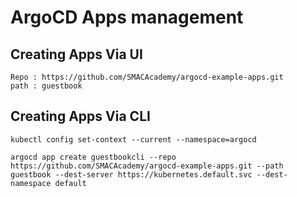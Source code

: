 # ArgoCD Apps management

## Creating Apps Via UI
```
Repo : https://github.com/SMACAcademy/argocd-example-apps.git
path : guestbook
```

## Creating Apps Via CLI
```
kubectl config set-context --current --namespace=argocd

argocd app create guestbookcli --repo https://github.com/SMACAcademy/argocd-example-apps.git --path guestbook --dest-server https://kubernetes.default.svc --dest-namespace default

```